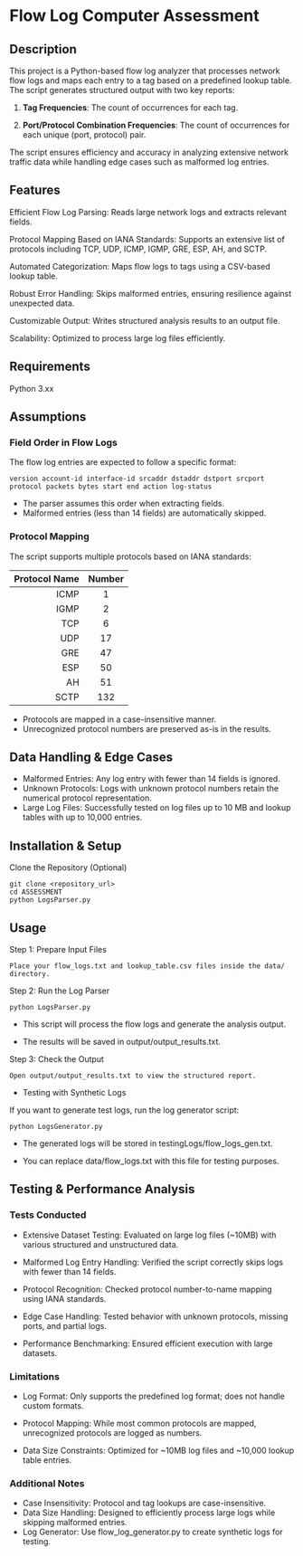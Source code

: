 
# Flow Log Computer Assessment

## Description

This project is a Python-based flow log analyzer that processes network flow logs and maps each entry to a tag based on a predefined lookup table. The script generates structured output with two key reports:

1. **Tag Frequencies**: The count of occurrences for each tag.

2. **Port/Protocol Combination Frequencies**: The count of occurrences for each unique (port, protocol) pair.

The script ensures efficiency and accuracy in analyzing extensive network traffic data while handling edge cases such as malformed log entries.

## Features

Efficient Flow Log Parsing: Reads large network logs and extracts relevant fields.

Protocol Mapping Based on IANA Standards: Supports an extensive list of protocols including TCP, UDP, ICMP, IGMP, GRE, ESP, AH, and SCTP.

Automated Categorization: Maps flow logs to tags using a CSV-based lookup table.

Robust Error Handling: Skips malformed entries, ensuring resilience against unexpected data.

Customizable Output: Writes structured analysis results to an output file.

Scalability: Optimized to process large log files efficiently.

## Requirements

Python 3.xx

## Assumptions

### Field Order in Flow Logs
The flow log entries are expected to follow a specific format:

```plaintext
version account-id interface-id srcaddr dstaddr dstport srcport protocol packets bytes start end action log-status
```

- The parser assumes this order when extracting fields.
- Malformed entries (less than 14 fields) are automatically skipped.


### Protocol Mapping
The script supports multiple protocols based on IANA standards:

| Protocol Name | Number |
|--------------:|:------:|
| ICMP         |   1    |
| IGMP         |   2    |
| TCP          |   6    |
| UDP          |  17    |
| GRE          |  47    |
| ESP          |  50    |
| AH           |  51    |
| SCTP         | 132    |

- Protocols are mapped in a case-insensitive manner.
- Unrecognized protocol numbers are preserved as-is in the results.
## Data Handling & Edge Cases
- Malformed Entries: Any log entry with fewer than 14 fields is ignored.
- Unknown Protocols: Logs with unknown protocol numbers retain the numerical protocol representation.
- Large Log Files: Successfully tested on log files up to 10 MB and lookup tables with up to 10,000 entries.

## Installation & Setup

Clone the Repository (Optional)

```plaintext
git clone <repository_url>
cd ASSESSMENT
python LogsParser.py
```

## Usage

Step 1: Prepare Input Files
```plaintext
Place your flow_logs.txt and lookup_table.csv files inside the data/ directory.
```
Step 2: Run the Log Parser

```plaintext
python LogsParser.py
```
- This script will process the flow logs and generate the analysis output.

- The results will be saved in output/output_results.txt.

Step 3: Check the Output

```plaintext
Open output/output_results.txt to view the structured report.
```
- Testing with Synthetic Logs

If you want to generate test logs, run the log generator script:
```plaintext
python LogsGenerator.py
```
- The generated logs will be stored in testingLogs/flow_logs_gen.txt.

- You can replace data/flow_logs.txt with this file for testing purposes.

## Testing & Performance Analysis

### Tests Conducted

- Extensive Dataset Testing: Evaluated on large log files (~10MB) with various structured and unstructured data.

- Malformed Log Entry Handling: Verified the script correctly skips logs with fewer than 14 fields.

- Protocol Recognition: Checked protocol number-to-name mapping using IANA standards.

- Edge Case Handling: Tested behavior with unknown protocols, missing ports, and partial logs.

- Performance Benchmarking: Ensured efficient execution with large datasets.

### Limitations

- Log Format: Only supports the predefined log format; does not handle custom formats.

- Protocol Mapping: While most common protocols are mapped, unrecognized protocols are logged as numbers.

- Data Size Constraints: Optimized for ~10MB log files and ~10,000 lookup table entries.

### Additional Notes

- Case Insensitivity: Protocol and tag lookups are case-insensitive.
- Data Size Handling: Designed to efficiently process large logs while skipping malformed entries.
- Log Generator: Use flow_log_generator.py to create synthetic logs for testing.